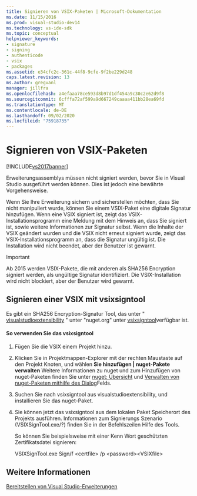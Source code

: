 ```yaml
---
title: Signieren von VSIX-Paketen | Microsoft-Dokumentation
ms.date: 11/15/2016
ms.prod: visual-studio-dev14
ms.technology: vs-ide-sdk
ms.topic: conceptual
helpviewer_keywords:
- signature
- signing
- authenticode
- vsix
- packages
ms.assetid: e34cfc2c-361c-44f8-9cfe-9f2be229d248
caps.latest.revision: 13
ms.author: gregvanl
manager: jillfra
ms.openlocfilehash: a4efaaa78ce593d8b97d1df454a9c30c2e62d9f8
ms.sourcegitcommit: 6cfffa72af599a9d667249caaaa411bb28ea69fd
ms.translationtype: MT
ms.contentlocale: de-DE
ms.lasthandoff: 09/02/2020
ms.locfileid: "75918735"
---
```

# <a name="signing-vsix-packages"></a>Signieren von VSIX-Paketen
[!INCLUDE[vs2017banner](../includes/vs2017banner.md)]

Erweiterungsassemblys müssen nicht signiert werden, bevor Sie in Visual Studio ausgeführt werden können. Dies ist jedoch eine bewährte Vorgehensweise.  
  
 Wenn Sie Ihre Erweiterung sichern und sicherstellen möchten, dass Sie nicht manipuliert wurde, können Sie einem VSIX-Paket eine digitale Signatur hinzufügen. Wenn eine VSIX signiert ist, zeigt das VSIX-Installationsprogramm eine Meldung mit dem Hinweis an, dass Sie signiert ist, sowie weitere Informationen zur Signatur selbst. Wenn die Inhalte der VSIX geändert wurden und die VSIX nicht erneut signiert wurde, zeigt das VSIX-Installationsprogramm an, dass die Signatur ungültig ist. Die Installation wird nicht beendet, aber der Benutzer ist gewarnt.  
  
> [!IMPORTANT]
> Ab 2015 werden VSIX-Pakete, die mit anderen als SHA256 Encryption signiert werden, als ungültige Signatur identifiziert. Die VSIX-Installation wird nicht blockiert, aber der Benutzer wird gewarnt.  
  
## <a name="signing-a-vsix-with-vsixsigntool"></a>Signieren einer VSIX mit vsixsigntool  
 Es gibt ein SHA256 Encryption-Signatur Tool, das unter " [visualstudioextensibility](https://www.nuget.org/profiles/VisualStudioExtensibility) " unter "nuget.org" unter [vsixsigntool](https://www.nuget.org/packages/Microsoft.VSSDK.Vsixsigntool)verfügbar ist.  
  
#### <a name="to-use-the-vsixsigntool"></a>So verwenden Sie das vsixsigntool  
  
1. Fügen Sie die VSIX einem Projekt hinzu.  
  
2. Klicken Sie in Projektmappen-Explorer mit der rechten Maustaste auf den Projekt Knoten, und wählen **Sie hinzufügen &#124; nuget-Pakete verwalten**  Weitere Informationen zu nuget und zum Hinzufügen von nuget-Paketen finden Sie unter [nuget: Übersicht](/nuget/) und [Verwalten von nuget-Paketen mithilfe des Dialog](/nuget/consume-packages/install-use-packages-visual-studio)Felds.  
  
3. Suchen Sie nach vsixsigntool aus visualstudioextensibility, und installieren Sie das nuget-Paket.  
  
4. Sie können jetzt das vsixsigntool aus dem lokalen Paket Speicherort des Projekts ausführen. Informationen zum Signierungs Szenario (VSIXSignTool.exe/?) finden Sie in der Befehlszeilen Hilfe des Tools.  
  
   So können Sie beispielsweise mit einer Kenn Wort geschützten Zertifikatsdatei signieren:  
  
   VSIXSignTool.exe Sign/f \<certfile> /p \<password>\<VSIXfile>  
  
## <a name="see-also"></a>Weitere Informationen  
 [Bereitstellen von Visual Studio-Erweiterungen](../extensibility/shipping-visual-studio-extensions.md)
